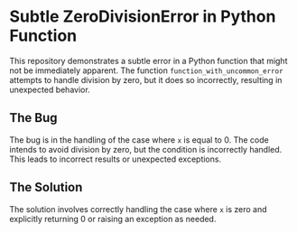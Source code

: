 # Subtle ZeroDivisionError in Python Function

This repository demonstrates a subtle error in a Python function that might not be immediately apparent. The function `function_with_uncommon_error` attempts to handle division by zero, but it does so incorrectly, resulting in unexpected behavior.

## The Bug

The bug is in the handling of the case where `x` is equal to 0. The code intends to avoid division by zero, but the condition is incorrectly handled. This leads to incorrect results or unexpected exceptions.

## The Solution

The solution involves correctly handling the case where `x` is zero and explicitly returning 0 or raising an exception as needed.